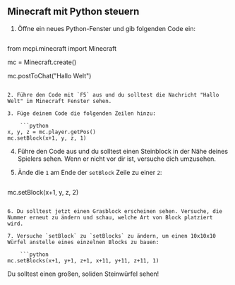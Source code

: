 ## Minecraft mit Python steuern

1. Öffne ein neues Python-Fenster und gib folgenden Code ein:
    
    ```python
from mcpi.minecraft import Minecraft

mc = Minecraft.create()

mc.postToChat("Hallo Welt")
```

2. Führe den Code mit `F5` aus und du solltest die Nachricht "Hallo Welt" im Minecraft Fenster sehen.

3. Füge deinem Code die folgenden Zeilen hinzu:
    
    ```python
x, y, z = mc.player.getPos()
mc.setBlock(x+1, y, z, 1)
```

4. Führe den Code aus und du solltest einen Steinblock in der Nähe deines Spielers sehen. Wenn er nicht vor dir ist, versuche dich umzusehen.

5. Ände die `1` am Ende der `setBlock` Zeile zu einer `2`:
    
    ```python
mc.setBlock(x+1, y, z, 2)
```

6. Du solltest jetzt einen Grasblock erscheinen sehen. Versuche, die Nummer erneut zu ändern und schau, welche Art von Block platziert wird.

7. Versuche `setBlock` zu `setBlocks` zu ändern, um einen 10x10x10 Würfel anstelle eines einzelnen Blocks zu bauen:
    
    ```python
mc.setBlocks(x+1, y+1, z+1, x+11, y+11, z+11, 1)
```

Du solltest einen großen, soliden Steinwürfel sehen!